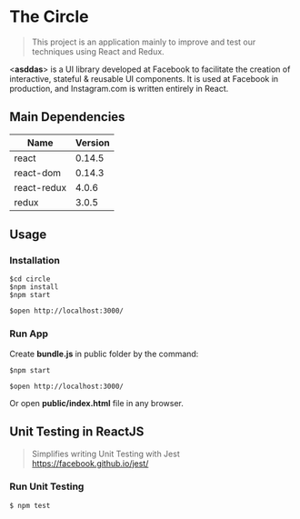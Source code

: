 # The Circle
> This project is an application mainly to improve and test our techniques using React and Redux.

<**asddas**> is a UI library developed at Facebook to facilitate the creation of interactive, stateful & reusable UI components. It is used at Facebook in production, and Instagram.com is written entirely in React.

## Main Dependencies

| Name  | Version |
| ------------- | ------------- |
| react  | 0.14.5  |
| react-dom  |  0.14.3  |
| react-redux  |  4.0.6  |
| redux  |  3.0.5  |

## Usage

### Installation

```
$cd circle  
$npm install
$npm start

$open http://localhost:3000/
```

### Run App

Create <b>bundle.js</b> in public folder by the command:
```
$npm start

$open http://localhost:3000/

```

Or open <b>public/index.html</b> file in any browser.

## Unit Testing in ReactJS
> Simplifies writing Unit Testing with Jest https://facebook.github.io/jest/

### Run Unit Testing

```
$ npm test
```
